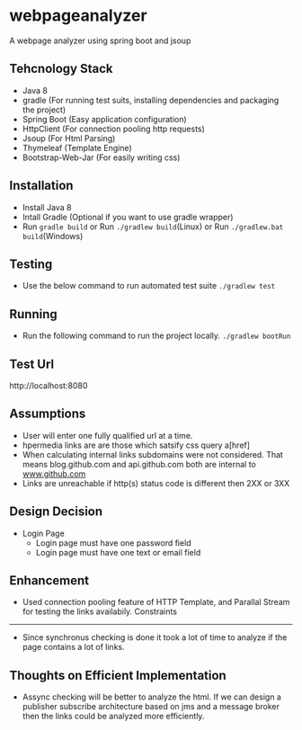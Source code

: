 webpageanalyzer
===============
A webpage analyzer using spring boot and jsoup

Tehcnology Stack
----------------
 - Java 8
 - gradle (For running test suits, installing dependencies and packaging the project)
 - Spring Boot (Easy application configuration)
 - HttpClient (For connection pooling http requests)
 - Jsoup (For Html Parsing)
 - Thymeleaf (Template Engine)
 - Bootstrap-Web-Jar (For easily writing css)

Installation
------------
 - Install Java 8
 - Intall Gradle (Optional if you want to use gradle wrapper)
 - Run ```gradle build``` or Run ```./gradlew build```(Linux) or Run  ```./gradlew.bat build```(Windows) 

Testing
--------
  - Use the below command to run automated test suite
      ````./gradlew test````
      
Running
--------
  - Run the following command to run the project locally.
     ```./gradlew bootRun``` 
     
Test Url
--------
 http://localhost:8080
 
Assumptions
-----------
 - User will enter one fully qualified url at a time.
 - hpermedia links are are those which satsify css query a\[href\]
 - When calculating internal links subdomains were not considered. That means blog.github.com and api.github.com both are internal to www.github.com  
 - Links are unreachable if http(s) status code is different then 2XX or 3XX 
 
Design Decision
----------------
 - Login Page
   - Login page must have one password field
   - Login page must have one text or email field
   
Enhancement
-----------
  - Used connection pooling feature of HTTP Template, and Parallal Stream for testing the links availabily.
Constraints
------------
  - Since synchronus checking is done it took a lot of time to analyze if the page contains a lot of links.

Thoughts on Efficient Implementation
------------------------------------
  - Assync checking will be better to analyze the html. If we can design a publisher subscribe architecture based on jms and a message broker then the links could be analyzed more efficiently.
